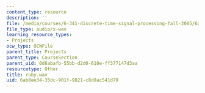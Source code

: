 ```yaml
---
content_type: resource
description: ''
file: /media/courses/6-341-discrete-time-signal-processing-fall-2005/6ab8ee3435dc901f9821c8d8ac541d79_ruby.wav
file_type: audio/x-wav
learning_resource_types:
- Projects
ocw_type: OCWFile
parent_title: Projects
parent_type: CourseSection
parent_uid: 0d6abafb-55bb-d2d0-610e-ff377147d3aa
resourcetype: Other
title: ruby.wav
uid: 6ab8ee34-35dc-901f-9821-c8d8ac541d79
---
```

